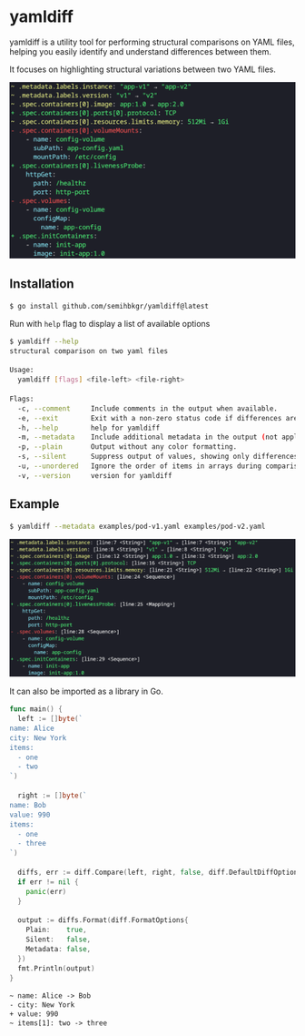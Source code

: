 # yamldiff

yamldiff is a utility tool for performing structural comparisons on YAML files, helping you easily identify and understand differences between them.

It focuses on highlighting structural variations between two YAML files.

![example](images/example.png)

## Installation

```bash
$ go install github.com/semihbkgr/yamldiff@latest
```

Run with `help` flag to display a list of available options

```bash
$ yamldiff --help
structural comparison on two yaml files

Usage:
  yamldiff [flags] <file-left> <file-right>

Flags:
  -c, --comment     Include comments in the output when available.
  -e, --exit        Exit with a non-zero status code if differences are found between yaml files.
  -h, --help        help for yamldiff
  -m, --metadata    Include additional metadata in the output (not applicable with the silent flag).
  -p, --plain       Output without any color formatting.
  -s, --silent      Suppress output of values, showing only differences.
  -u, --unordered   Ignore the order of items in arrays during comparison.
  -v, --version     version for yamldiff
```

## Example

```bash
$ yamldiff --metadata examples/pod-v1.yaml examples/pod-v2.yaml
```

![example-metadata](images/example-metadata.png)

It can also be imported as a library in Go.

```go
func main() {
  left := []byte(`
name: Alice
city: New York
items:
  - one
  - two
`)

  right := []byte(`
name: Bob
value: 990
items:
  - one
  - three
`)

  diffs, err := diff.Compare(left, right, false, diff.DefaultDiffOptions)
  if err != nil {
    panic(err)
  }

  output := diffs.Format(diff.FormatOptions{
    Plain:    true,
    Silent:   false,
    Metadata: false,
  })
  fmt.Println(output)
}
```

```out
~ name: Alice -> Bob
- city: New York
+ value: 990
~ items[1]: two -> three
```
